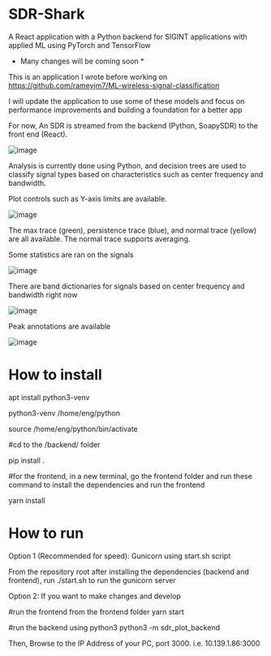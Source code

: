 # SDR-Shark
A React application with a Python backend for SIGINT applications with applied ML using PyTorch and TensorFlow

* Many changes will be coming soon *

This is an application I wrote before working on https://github.com/rameyjm7/ML-wireless-signal-classification

I will update the application to use some of these models and focus on performance improvements and building a foundation for a better app

For now,  An SDR is streamed from the backend (Python, SoapySDR) to the front end (React). 

![image](https://github.com/user-attachments/assets/7f075513-27fe-46db-9ee3-4bb546944a34)

Analysis is currently done using Python, and decision trees are used to classify signal types based on characteristics such as center frequency and bandwidth.

Plot controls such as Y-axis limits are available.

![image](https://github.com/user-attachments/assets/1d487253-c29c-434c-94fa-ff2c31845241)


The max trace (green), persistence trace (blue), and normal trace (yellow) are all available. The normal trace supports averaging.

Some statistics are ran on the signals

![image](https://github.com/user-attachments/assets/73b9d68d-9c32-48ad-99ab-bc1bd3c8c219)

There are band dictionaries for signals based on center frequency and bandwidth right now 

![image](https://github.com/user-attachments/assets/350209c7-25d9-4213-ab2a-a45eece924e4)

Peak annotations are available

![image](https://github.com/user-attachments/assets/1cc8edd8-28ef-4c25-acbe-3f888b2ae342)


# How to install

apt install python3-venv

python3-venv /home/eng/python

source /home/eng/python/bin/activate


#cd to the <repository root>/backend/ folder

pip install .


#for the frontend, in a new terminal, go the frontend folder and run these command to install the dependencies and run the frontend

yarn install

# How to run

Option 1 (Recommended for speed): Gunicorn using start.sh script

From the repository root after installing the dependencies (backend and frontend), run ./start.sh to run the gunicorn server


Option 2: If you want to make changes and develop

#run the frontend from the frontend folder
yarn start

#run the backend using python3
python3 -m sdr_plot_backend

Then, Browse to the IP Address of your PC, port 3000. i.e. 10.139.1.86:3000


